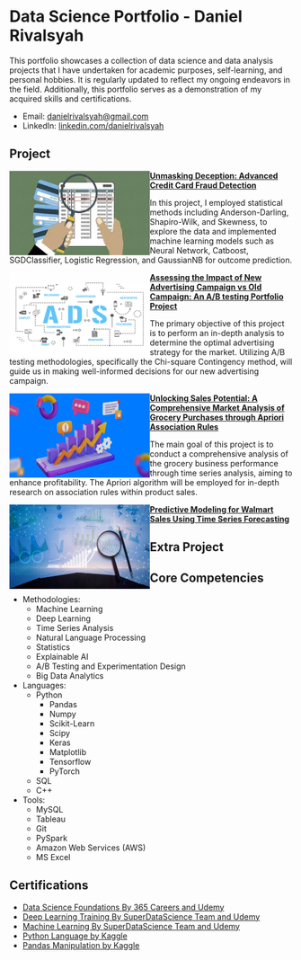 # Data Science Portfolio - Daniel Rivalsyah
This portfolio showcases a collection of data science and data analysis projects that I have undertaken for academic purposes, self-learning, and personal hobbies. It is regularly updated to reflect my ongoing endeavors in the field. Additionally, this portfolio serves as a demonstration of my acquired skills and certifications.

- Email: danielrivalsyah@gmail.com
- LinkedIn: [linkedin.com/danielrivalsyah](https://www.linkedin.com/in/daniel-r-618682137/)

## Project
<img align="left" width="250" height="150" src='image/fraud.jpeg'> **[Unmasking Deception: Advanced Credit Card Fraud Detection](https://github.com/katasrofi/fraud_detection)**

In this project, I employed statistical methods including Anderson-Darling, Shapiro-Wilk, and Skewness, to explore the data and implemented machine learning models such as Neural Network, Catboost, SGDClassifier, Logistic Regression, and GaussianNB for outcome prediction.

<img align="left" width="250" height="150" src='image/ads.png'> **[Assessing the Impact of New Advertising Campaign vs Old Campaign: An A/B testing Portfolio Project](https://github.com/katasrofi/a-b_testing/blob/main/README.md#assessing-the-impact-of-new-advertising-campaign-vs-old-campaign-an-ab-testing-portfolio-project)**

The primary objective of this project is to perform an in-depth analysis to determine the optimal advertising strategy for the market. Utilizing A/B testing methodologies, specifically the Chi-square Contingency method, will guide us in making well-informed decisions for our new advertising campaign.

<img align="left" width="250" height="150" src='image/salesGrowth.png'> **[Unlocking Sales Potential: A Comprehensive Market Analysis of Grocery Purchases through Apriori Association Rules](https://github.com/katasrofi/market_analysis)**

The main goal of this project is to conduct a comprehensive analysis of the grocery business performance through time series analysis, aiming to enhance profitability. The Apriori algorithm will be employed for in-depth research on association rules within product sales.

<img align="left" width="250" height="150" src='image/predict.jpg'> **[Predictive Modeling for Walmart Sales Using Time Series Forecasting](https://github.com/katasrofi/sales_performance)**


## Extra Project


## Core Competencies
- Methodologies:
   - Machine Learning
   - Deep Learning
   - Time Series Analysis
   - Natural Language Processing
   - Statistics
   - Explainable AI
   - A/B Testing and Experimentation Design
   - Big Data Analytics
- Languages:
    - Python
       - Pandas
       - Numpy
       - Scikit-Learn
       - Scipy
       - Keras
       - Matplotlib
       - Tensorflow
       - PyTorch
    - SQL
    - C++
- Tools:
   - MySQL
   - Tableau
   - Git
   - PySpark
   - Amazon Web Services (AWS)
   - MS Excel
## Certifications
- [Data Science Foundations By 365 Careers and Udemy](Certificates/365_bootcamp.pdf)
- [Deep Learning Training By SuperDataScience Team and Udemy](Certificates/deepLearning.pdf)
- [Machine Learning By SuperDataScience Team and Udemy](Certificates/ML-Certificate.jpeg)
- [Python Language by Kaggle](Certificates/Python.png)
- [Pandas Manipulation by Kaggle](Certificates/Pandas.png)

